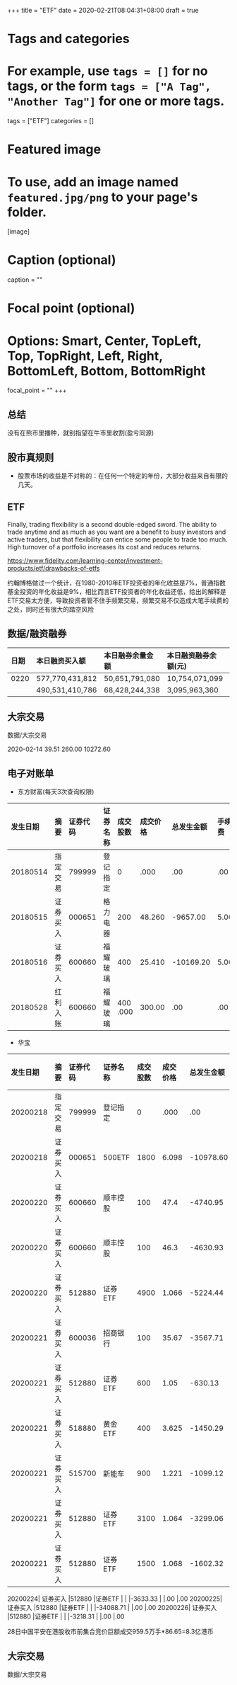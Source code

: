 +++
title = "ETF"
date = 2020-02-21T08:04:31+08:00
draft = true

# Tags and categories
# For example, use `tags = []` for no tags, or the form `tags = ["A Tag", "Another Tag"]` for one or more tags.
tags = ["ETF"]
categories = []

# Featured image
# To use, add an image named `featured.jpg/png` to your page's folder. 
[image]
  # Caption (optional)
  caption = ""

  # Focal point (optional)
  # Options: Smart, Center, TopLeft, Top, TopRight, Left, Right, BottomLeft, Bottom, BottomRight
  focal_point = ""
+++


## 总结

没有在熊市里播种，就别指望在牛市里收割(盈亏同源)

## 股市真规则

- 股票市场的收益是不对称的：在任何一个特定的年份，大部分收益来自有限的几天。



## ETF

Finally, trading flexibility is a second double-edged sword. The ability to trade anytime and as much as you want are a benefit to busy investors and active traders, but that flexibility can entice some people to trade too much. High turnover of a portfolio increases its cost and reduces returns.

https://www.fidelity.com/learning-center/investment-products/etf/drawbacks-of-etfs


约翰博格做过一个统计，在1980-2010年ETF投资者的年化收益是7%，普通指数基金投资的年化收益是9%，相比而言ETF投资者的年化收益还低，给出的解释是ETF交易太方便，导致投资者管不住手频繁交易，频繁交易不仅造成大笔手续费的之处，同时还有很大的踏空风险

## 数据/融资融券

|日期|       本日融资买入额|       本日融券余量金额 |     本日融资融券余额(元)  |     交易所
|:---|:---|:---|:---|:---|
|0220|577,770,431,812|	50,651,791,080|	10,754,071,099|588,524,502,911   |上交所
      |490,531,410,786|	68,428,244,338|	3,095,963,360 |493,627,374,146   |深交所


## 大宗交易

数据/大宗交易

2020-02-14	39.51	260.00	10272.60


## 电子对账单

- 东方财富(每天3次查询权限)   

发生日期|摘要|证券代码|证券名称|成交股数|成交价格|总发生金额|手续费|印花税|过户费
:---|:---|:---|:---|:---|:---|:---|:---|:---|:---|
20180514| 指定交易| 799999 |登记指定| 0| .000| .00| .00| .00| .00
20180515| 证券买入 |000651| 格力电器| 200| 48.260| -9657.00| 5.00| .00| .00
20180516| 证券买入 |600660 |福耀玻璃 |400| 25.410 |-10169.20 |5.00 |.00 |.20
20180528| 红利入账 |600660 |福耀玻璃| 400 .000| 300.00 |.00| .00 |.00

- 华宝

发生日期|摘要|证券代码|证券名称|成交股数|成交价格|总发生金额|手续费|印花税|过户费
:---|:---|:---|:---|:---|:---|:---|:---|:---|:---|
20200218| 指定交易| 799999 |登记指定| 0| .000| .00| .00| .00| .00
20200218| 证券买入 |000651| 500ETF| 1800| 6.098| -10978.60| 2.20| .00| .00
20200220| 证券买入 |600660 |顺丰控股 |100| 47.4 |-4740.95 |.95 |.00 |.00
20200220| 证券买入 |600660 |顺丰控股 |100| 46.3 |-4630.93 |.93 |.00 |.00
20200220| 证券买入 |512880 |证券ETF |4900| 1.066 |-5224.44 |1.04 |.00 |.00
20200221| 证券买入 |600036 |招商银行 |100| 35.67 |-3567.71 |.71 |.00 |.00
20200221| 证券买入 |512880 |证券ETF |600| 1.05 |-630.13 |.13 |.00 |.00
20200221| 证券买入 |518880 |黄金ETF |400| 3.625 |-1450.29 |.29 |.00 |.00
20200221| 证券买入 |515700 |新能车 |900| 1.221 |-1099.12 |.22 |.00 |.00
20200221| 证券买入 |512880 |证券ETF |3100| 1.064 |-3299.06 |.66 |.00 |.00
20200221| 证券买入 |512880 |证券ETF |1500| 1.068 |-1602.32 |.32 |.00 |.00

20200224| 证券买入 |512880 |证券ETF | |  |-3633.33 |  |.00 |.00
20200225| 证券买入 |512880 |证券ETF | |  |-34088.71 |  |.00 |.00
20200226| 证券买入 |512880 |证券ETF | |  |-3218.31 |  |.00 |.00


28日中国平安在港股收市前集合竞价巨额成交959.5万手*86.65=8.3亿港币

## 大宗交易

数据/大宗交易





